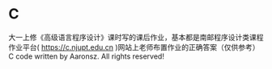 # C
大一上修《高级语言程序设计》课时写的课后作业，基本都是南邮程序设计类课程作业平台( https://c.njupt.edu.cn )网站上老师布置作业的正确答案（仅供参考）
C code written by Aaronsz. All rights reserved!
